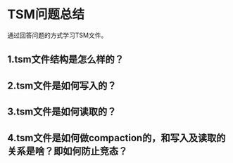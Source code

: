 # TSM问题总结

通过回答问题的方式学习TSM文件。

## 1.tsm文件结构是怎么样的？






## 2.tsm文件是如何写入的？





## 3.tsm文件是如何读取的？







## 4.tsm文件是如何做compaction的，和写入及读取的关系是啥？即如何防止竞态？


